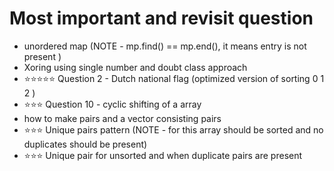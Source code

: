 # Most important and revisit question 

* unordered map (NOTE - mp.find() == mp.end(), it means entry is not present  )
* Xoring using single number and doubt class approach 
* ⭐⭐⭐⭐⭐ Question 2 - Dutch national flag (optimized version of sorting 0 1 2 )
* ⭐⭐⭐ Question 10 - cyclic shifting of a array 
* how to make pairs and a vector consisting pairs 
* ⭐⭐⭐ Unique pairs pattern (NOTE - for this array should be sorted and no duplicates should be present)
* ⭐⭐⭐ Unique pair for unsorted and when duplicate pairs are present 



